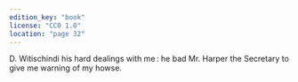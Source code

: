 ```yaml
---
edition_key: "book"
license: "CC0 1.0"
location: "page 32"
---
```

D. Witischindi his hard dealings with me : he bad
Mr. Harper the Secretary to give me warning of my howse.
